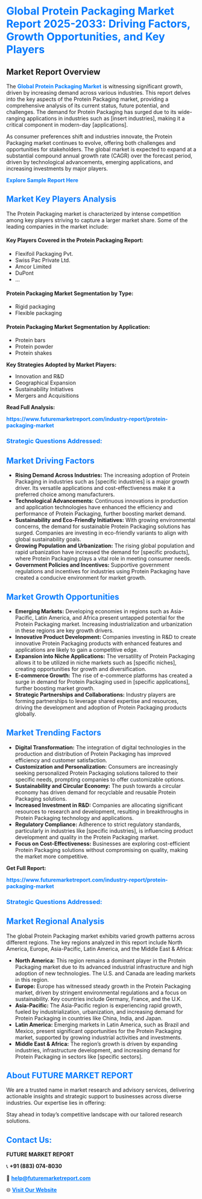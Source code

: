 <h1 style="color: #007BFF;">Global Protein Packaging Market Report 2025-2033: Driving Factors, Growth Opportunities, and Key Players</h1>

<section id="overview">
<h2>Market Report Overview</h2>
<p>The <a href="https://www.futuremarketreport.com/industry-report/protein-packaging-market" style="color: #007BFF; text-decoration: none;"><strong>Global Protein Packaging Market</strong></a> is witnessing significant growth, driven by increasing demand across various industries. This report delves into the key aspects of the Protein Packaging market, providing a comprehensive analysis of its current status, future potential, and challenges. The demand for Protein Packaging has surged due to its wide-ranging applications in industries such as [insert industries], making it a critical component in modern-day [applications].</p>
<p>As consumer preferences shift and industries innovate, the Protein Packaging market continues to evolve, offering both challenges and opportunities for stakeholders. The global market is expected to expand at a substantial compound annual growth rate (CAGR) over the forecast period, driven by technological advancements, emerging applications, and increasing investments by major players.</p>
</section>

<section id="overview">
<p><a href="https://www.futuremarketreport.com/request-sample/reportId=106025" style="color: #007BFF; text-decoration: none;"><strong>Explore Sample Report Here</strong></a></p>
</section>

<section id="key-players">
<h2 style="color: #007BFF;">Market Key Players Analysis</h2>
<p>The Protein Packaging market is characterized by intense competition among key players striving to capture a larger market share. Some of the leading companies in the market include:</p>
<h4>Key Players Covered in the Protein Packaging Report:</h4>
<ul><li>Flexifoil Packaging Pvt.</li><li>Swiss Pac Private Ltd.</li><li>Amcor Limited</li><li>DuPont</li><li>...</li></ul>
<h4>Protein Packaging Market Segmentation by Type:</h4>
<ul><li>Rigid packaging</li><li>Flexible packaging</li></ul>

<h4>Protein Packaging Market Segmentation by Application:</h4>
<ul><li>Protein bars</li><li>Protein powder</li><li>Protein shakes</li></ul>
<p><strong>Key Strategies Adopted by Market Players:</strong></p>
<ul>
<li>Innovation and R&D</li>
<li>Geographical Expansion</li>
<li>Sustainability Initiatives</li>
<li>Mergers and Acquisitions</li>
</ul>
</section>

<section>
<p><strong>Read Full Analysis: </strong></p><a href="https://www.futuremarketreport.com/industry-report/protein-packaging-market" style="color: #007BFF; text-decoration: none;"><strong>https://www.futuremarketreport.com/industry-report/protein-packaging-market</strong></a>
<h3 style="color: #007BFF;">Strategic Questions Addressed:</h3>
</section>

<section id="driving-factors">
<h2 style="color: #007BFF;">Market Driving Factors</h2>
<ul>
<li><strong>Rising Demand Across Industries:</strong> The increasing adoption of Protein Packaging in industries such as [specific industries] is a major growth driver. Its versatile applications and cost-effectiveness make it a preferred choice among manufacturers.</li>
<li><strong>Technological Advancements:</strong> Continuous innovations in production and application technologies have enhanced the efficiency and performance of Protein Packaging, further boosting market demand.</li>
<li><strong>Sustainability and Eco-Friendly Initiatives:</strong> With growing environmental concerns, the demand for sustainable Protein Packaging solutions has surged. Companies are investing in eco-friendly variants to align with global sustainability goals.</li>
<li><strong>Growing Population and Urbanization:</strong> The rising global population and rapid urbanization have increased the demand for [specific products], where Protein Packaging plays a vital role in meeting consumer needs.</li>
<li><strong>Government Policies and Incentives:</strong> Supportive government regulations and incentives for industries using Protein Packaging have created a conducive environment for market growth.</li>
</ul>
</section>

<section id="growth-opportunities">
<h2 style="color: #007BFF;">Market Growth Opportunities</h2>
<ul>
<li><strong>Emerging Markets:</strong> Developing economies in regions such as Asia-Pacific, Latin America, and Africa present untapped potential for the Protein Packaging market. Increasing industrialization and urbanization in these regions are key growth drivers.</li>
<li><strong>Innovative Product Development:</strong> Companies investing in R&D to create innovative Protein Packaging products with enhanced features and applications are likely to gain a competitive edge.</li>
<li><strong>Expansion into Niche Applications:</strong> The versatility of Protein Packaging allows it to be utilized in niche markets such as [specific niches], creating opportunities for growth and diversification.</li>
<li><strong>E-commerce Growth:</strong> The rise of e-commerce platforms has created a surge in demand for Protein Packaging used in [specific applications], further boosting market growth.</li>
<li><strong>Strategic Partnerships and Collaborations:</strong> Industry players are forming partnerships to leverage shared expertise and resources, driving the development and adoption of Protein Packaging products globally.</li>
</ul>
</section>

<section id="trending-factors">
<h2 style="color: #007BFF;">Market Trending Factors</h2>
<ul>
<li><strong>Digital Transformation:</strong> The integration of digital technologies in the production and distribution of Protein Packaging has improved efficiency and customer satisfaction.</li>
<li><strong>Customization and Personalization:</strong> Consumers are increasingly seeking personalized Protein Packaging solutions tailored to their specific needs, prompting companies to offer customizable options.</li>
<li><strong>Sustainability and Circular Economy:</strong> The push towards a circular economy has driven demand for recyclable and reusable Protein Packaging solutions.</li>
<li><strong>Increased Investment in R&D:</strong> Companies are allocating significant resources to research and development, resulting in breakthroughs in Protein Packaging technology and applications.</li>
<li><strong>Regulatory Compliance:</strong> Adherence to strict regulatory standards, particularly in industries like [specific industries], is influencing product development and quality in the Protein Packaging market.</li>
<li><strong>Focus on Cost-Effectiveness:</strong> Businesses are exploring cost-efficient Protein Packaging solutions without compromising on quality, making the market more competitive.</li>
</ul>
</section>

<section>
<p><strong>Get Full Report: </strong></p><a href="https://www.futuremarketreport.com/industry-report/protein-packaging-market" style="color: #007BFF; text-decoration: none;"><strong>https://www.futuremarketreport.com/industry-report/protein-packaging-market</strong></a>
<h3 style="color: #007BFF;">Strategic Questions Addressed:</h3>
</section>


<section id="regional-analysis">
<h2 style="color: #007BFF;">Market Regional Analysis</h2>
<p>The global Protein Packaging market exhibits varied growth patterns across different regions. The key regions analyzed in this report include North America, Europe, Asia-Pacific, Latin America, and the Middle East & Africa:</p>
<ul>
<li><strong>North America:</strong> This region remains a dominant player in the Protein Packaging market due to its advanced industrial infrastructure and high adoption of new technologies. The U.S. and Canada are leading markets in this region.</li>
<li><strong>Europe:</strong> Europe has witnessed steady growth in the Protein Packaging market, driven by stringent environmental regulations and a focus on sustainability. Key countries include Germany, France, and the U.K.</li>
<li><strong>Asia-Pacific:</strong> The Asia-Pacific region is experiencing rapid growth, fueled by industrialization, urbanization, and increasing demand for Protein Packaging in countries like China, India, and Japan.</li>
<li><strong>Latin America:</strong> Emerging markets in Latin America, such as Brazil and Mexico, present significant opportunities for the Protein Packaging market, supported by growing industrial activities and investments.</li>
<li><strong>Middle East & Africa:</strong> The region’s growth is driven by expanding industries, infrastructure development, and increasing demand for Protein Packaging in sectors like [specific sectors].</li>
</ul>
</section>

<footer>
<h2 style="color: #007BFF;">About FUTURE MARKET REPORT</h2>
<p>We are a trusted name in market research and advisory services, delivering actionable insights and strategic support to businesses across diverse industries. Our expertise lies in offering:</p>

<p>Stay ahead in today’s competitive landscape with our tailored research solutions.</p>

<h2 style="color: #007BFF;">Contact Us:</h2>
<p><strong>FUTURE MARKET REPORT</strong></p>
<p>📞 <strong>+91 (883) 074-8030</strong></p>
<p>📧 <strong><a href="mailto:help@futuremarketreport.com" style="color: #007BFF;">help@futuremarketreport.com</a></strong></p>
<p>🌐 <strong><a href="https://www.futuremarketreport.com/" style="color: #007BFF;">Visit Our Website</a></strong></p>
</footer>
